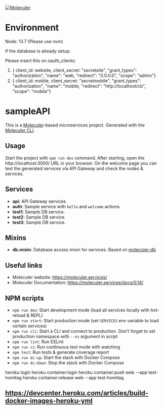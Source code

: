 [![Moleculer](https://badgen.net/badge/Powered%20by/Moleculer/0e83cd)](https://moleculer.services)

# Environment

Node: 13.7 (Please use nvm)

If the database is already setup:

Please insert this on oauth_clients:
1.  { client_id: website, client_secret: "secretsite", "grant_types": "authorization", "name": "web, "redirect": "0.0.0.0", "scope": "admin"}
2. { client_id: mobile, client_secret: "secretmobile", "grant_types": "authorization", "name": "mobile, "redirect": "http://localhost/cb", "scope": "mobile"}

# sampleAPI
This is a [Moleculer](https://moleculer.services/)-based microservices project. Generated with the [Moleculer CLI](https://moleculer.services/docs/0.14/moleculer-cli.html).

## Usage
Start the project with `npm run dev` command. 
After starting, open the http://localhost:3000/ URL in your browser. 
On the welcome page you can test the generated services via API Gateway and check the nodes & services.

## Services
- **api**: API Gateway services
- **auth**: Sample service with `hello` and `welcome` actions.
- **test1**: Sample DB service. 
- **test2**: Sample DB service. 
- **test3**: Sample DB service. 

## Mixins
- **db.mixin**: Database access mixin for services. Based on [moleculer-db](https://github.com/moleculerjs/moleculer-db#readme)


## Useful links

* Moleculer website: https://moleculer.services/
* Moleculer Documentation: https://moleculer.services/docs/0.14/

## NPM scripts

- `npm run dev`: Start development mode (load all services locally with hot-reload & REPL)
- `npm run start`: Start production mode (set `SERVICES` env variable to load certain services)
- `npm run cli`: Start a CLI and connect to production. Don't forget to set production namespace with `--ns` argument in script
- `npm run lint`: Run ESLint
- `npm run ci`: Run continuous test mode with watching
- `npm test`: Run tests & generate coverage report
- `npm run dc:up`: Start the stack with Docker Compose
- `npm run dc:down`: Stop the stack with Docker Compose


heroku login
heroku container:login
heroku container:push web --app test-homitag
heroku container:release web --app test-homitag

## https://devcenter.heroku.com/articles/build-docker-images-heroku-yml